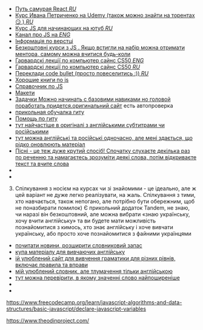 
- [ Путь самурая React _RU_ ](https://www.youtube.com/playlist?list=PLcvhF2Wqh7DNVy1OCUpG3i5lyxyBWhGZ8)
- [Курс Ивана Петриченко на Udemy (також можно знайти на торентах😏 ) _RU_](https://www.udemy.com/course/javascript_full/)
- [Курс JS для начинающих на ютуб _RU_](https://www.youtube.com/watch?v=CxgOKJh4zWE&list=PPSV)
- [Канал про JS на _ENG_](https://www.youtube.com/c/funfunfunction)
- [Інформація по верстці ](https://www.youtube.com/results?search_query=%D1%84%D1%80%D0%B8%D0%BB%D0%B0%D0%BD%D1%81%D0%B5%D1%80+%D0%BF%D0%BE+%D0%B6%D0%B8%D0%B7%D0%BD%D0%B8)
- [Безкоштовні курси з JS . Якщо встигли на набір можна отримати ментора, самому можна вчитися будь-коли](https://rs.school/index.html)
- [Гарвардскі лекції по компьютер сайнс CS50  _ENG_](https://www.youtube.com/c/cs50)
- [Гарвардскі лекції по компьютер сайнс CS50  _RU_](https://www.youtube.com/playlist?list=PLBDddbuD95vrPbpya6GbxP3zQ9sM2O-FV)
- [Переклади code bullet (просто повеселитись :))    _RU_](https://www.youtube.com/c/CodeWizer)
- [Хорошие книги по js](https://github.com/azat-io/you-dont-know-js-ru)
- [Справочник по JS](http://xn--80adth0aefm3i.xn--j1amh/%D0%BC%D0%B5%D0%BD%D1%8E)
- [Макети](https://www.figma.com/community/tag/web_design)
- [Задачки Можно начинать с базовими навиками но головой поработать придется.](https://euler.jakumo.org/problems.html)[оригинальний сайт](https://projecteuler.net/archives) есть автопроверка
- [прикольная обучалка гиту](https://learngitbranching.js.org/?locale=ru_RU)
- [Помощь по гиту](https://learngitbranching.js.org/?locale=ru_RU)
- [тут найчастіше в оригіналі з англійськими субтитрами чи російськими](https://rezka.ag)
- [тут можна англійські та російські одночасно, але мені здається, що рідко оновлюють матеріал](https://engvideo.net/en/ )
- [Пісні - це теж дуже крутий спосіб! Спочатку слухаєте декілька раз по реченню та намагаєтесь зрозуміти деякі слова, потім відкриваєте текст та вчите слова](https://lyricstraining.com)
- []()
- []()


 3. Спілкування з носієм на курсах чи зі знайомими - це ідеально, але ж цей варіант не дуже легко реалізувати, на жаль. Спілкування з тими, хто навчається, також непогано, але потрібно бути обережним, щоб не поназбирати помилок) Є прикольний додаток Tandem, не знаю, чи наразі він безкоштовний, але можна вибрати «знаю українську, хочу вчити англійську» та ви будете мати можливість познайомитися з кимось, хто знає англійську і хоче вивчати українську, або просто хоче познайомитися з файними українцями

- [почитати новини, розширити словниковий запас](https://www.bbc.com/news )
- [купа матеріалу для вивчаючих англійську](https://www.bbc.co.uk/learningenglish/)
- [ій улюблений сайт для вивчення граматики для різних рівнів, включає правила та вправи](https://test-english.com)
- [мій улюблений словник, але тлумачення тільки англійською](https://dictionary.cambridge.org)
- [тут можна перевірити, в якому значенні слово найпоширеніше](https://context.reverso.net/translation/)
- []()
- []()

https://www.freecodecamp.org/learn/javascript-algorithms-and-data-structures/basic-javascript/declare-javascript-variables

https://www.theodinproject.com/

